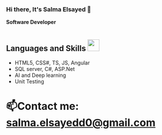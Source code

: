 ### Hi there, It's Salma Elsayed 👋

<!--
**salmaelsy/salmaelsy** is a ✨ _special_ ✨ repository because its `README.md` (this file) appears on your GitHub profile.

Here are some ideas to get you started:

- 🔭 I’m currently working on ...
- 🌱 I’m currently learning ...
- 👯 I’m looking to collaborate on ...
- 🤔 I’m looking for help with ...
- 💬 Ask me about ...
- 📫 How to reach me: ...
- 😄 Pronouns: ...
- ⚡ Fun fact: ...
-->
**Software Developer**
  

# <h2> Languages and Skills <img src = "https://media2.giphy.com/media/QssGEmpkyEOhBCb7e1/giphy.gif?cid=ecf05e47a0n3gi1bfqntqmob8g9aid1oyj2wr3ds3mg700bl&rid=giphy.gif" width = 32px> </h2>
-  HTML5, CSS#, TS, JS, Angular
-  SQL server, C#, ASP.Net
-  AI and Deep learning
-  Unit Testing


# 📫Contact me: **salma.elsayedd0@gmail.com**
 
 

